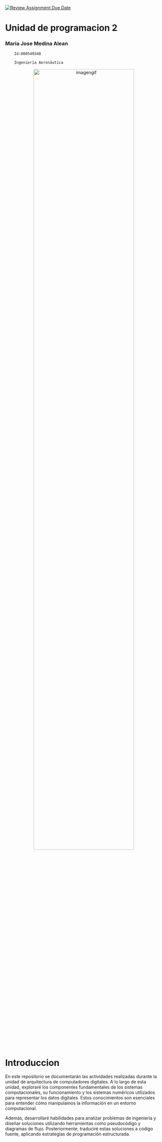 [![Review Assignment Due Date](https://classroom.github.com/assets/deadline-readme-button-22041afd0340ce965d47ae6ef1cefeee28c7c493a6346c4f15d667ab976d596c.svg)](https://classroom.github.com/a/keXHnCl3)
# Unidad de programacion 2
### Maria Jose Medina Alean 
        Id:000549348  

        Ingeniería Aeronáutica

 <div style="text-align: center;">
  <img src="Imagenes/0d33798d5211649f44a218bf974fc253.gif" alt="imagengif" width="80%" />
</div>
 



 # Introduccion

En este repositorio se documentarán las actividades realizadas durante la unidad de arquitectura de computadores digitales. A lo largo de esta unidad, exploraré los componentes fundamentales de los sistemas computacionales, su funcionamiento y los sistemas numéricos utilizados para representar los datos digitales. Estos conocimientos son esenciales para entender cómo manipulamos la información en un entorno computacional.

Además, desarrollaré habilidades para analizar problemas de ingeniería y diseñar soluciones utilizando herramientas como pseudocódigo y diagramas de flujo. Posteriormente, traduciré estas soluciones a código fuente, aplicando estrategias de programación estructurada.




